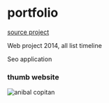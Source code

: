# portfolio

[source project](http://startbootstrap.com/template-overviews/freelancer/)

Web project 2014, all list timeline

Seo application

### thumb website

![anibal copitan](https://github.com/enlacee/enlacee.github.io/blob/master/img/thumb.png)

